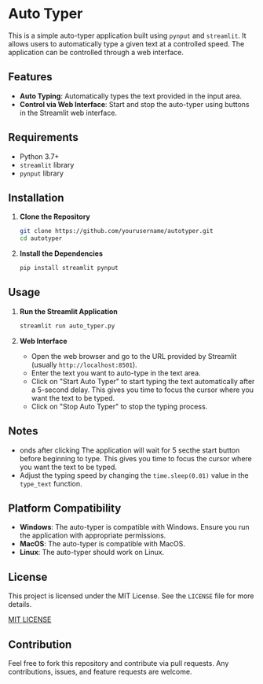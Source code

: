 # Auto Typer

This is a simple auto-typer application built using `pynput` and `streamlit`. It allows users to automatically type a given text at a controlled speed. The application can be controlled through a web interface.

## Features

- **Auto Typing**: Automatically types the text provided in the input area.
- **Control via Web Interface**: Start and stop the auto-typer using buttons in the Streamlit web interface.

## Requirements

- Python 3.7+
- `streamlit` library
- `pynput` library

## Installation

1. **Clone the Repository**

    ```bash
    git clone https://github.com/yourusername/autotyper.git
    cd autotyper
    ```

2. **Install the Dependencies**

    ```bash
    pip install streamlit pynput
    ```

## Usage

1. **Run the Streamlit Application**

    ```bash
    streamlit run auto_typer.py
    ```

2. **Web Interface**

    - Open the web browser and go to the URL provided by Streamlit (usually `http://localhost:8501`).
    - Enter the text you want to auto-type in the text area.
    - Click on "Start Auto Typer" to start typing the text automatically after a 5-second delay. This gives you time to focus the cursor where you want the text to be typed.
    - Click on "Stop Auto Typer" to stop the typing process.

## Notes

- onds after clicking The application will wait for 5 secthe start button before beginning to type. This gives you time to focus the cursor where you want the text to be typed.
- Adjust the typing speed by changing the `time.sleep(0.01)` value in the `type_text` function.

## Platform Compatibility

- **Windows**: The auto-typer is compatible with Windows. Ensure you run the application with appropriate permissions.
- **MacOS**: The auto-typer is compatible with MacOS.
- **Linux**: The auto-typer should work on Linux.

## License

This project is licensed under the MIT License. See the `LICENSE` file for more details.

[MIT LICENSE](LICENSE)

## Contribution

Feel free to fork this repository and contribute via pull requests. Any contributions, issues, and feature requests are welcome.

